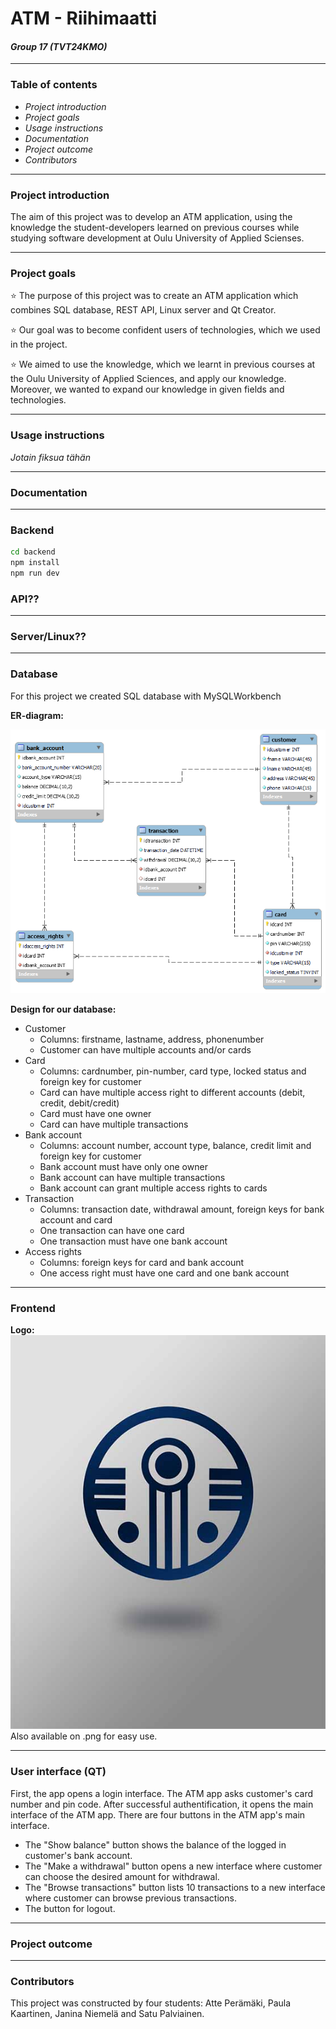 # ATM - Riihimaatti 
#### *Group 17 (TVT24KMO)*

---

### Table of contents

- *Project introduction*
- *Project goals*
- *Usage instructions*
- *Documentation*
- *Project outcome*
- *Contributors*

---

### Project introduction

The aim of this project was to develop an ATM application, using the knowledge the student-developers learned on previous courses while studying software development at Oulu University of Applied Scienses.

---

### Project goals

 :star: The purpose of this project was to create an ATM application which combines SQL database, REST API, Linux server and Qt Creator.

 :star: Our goal was to become confident users of technologies, which we used in the project.

 :star: We aimed to use the knowledge, which we learnt in previous courses at the Oulu University of Applied Sciences, and apply our knowledge. Moreover, we wanted to expand our knowledge in given fields and technologies. 

---

### Usage instructions

*Jotain fiksua tähän* 

---

### Documentation
---
### Backend

```sh
cd backend
npm install
npm run dev
```
### API??
---
### Server/Linux??
---
### Database

For this project we created SQL database with MySQLWorkbench

**ER-diagram:**

<img src="ERdiagram.png">

**Design for our database:**
- Customer
    - Columns: firstname, lastname, address, phonenumber
    - Customer can have multiple accounts and/or cards
- Card
    - Columns: cardnumber, pin-number, card type, locked status and foreign key for customer
    - Card can have multiple access right to different accounts (debit, credit, debit/credit)
    - Card must have one owner
    - Card can have multiple transactions
- Bank account
    - Columns: account number, account type, balance, credit limit and foreign key for customer
    - Bank account must have only one owner
    - Bank account can have multiple transactions
    - Bank account can grant multiple access rights to cards
- Transaction
    - Columns: transaction date, withdrawal amount, foreign keys for bank account and card
    - One transaction can have one card
    - One transaction must have one bank account
- Access rights
    - Columns: foreign keys for card and bank account
    - One access right must have one card and one bank account
---
### Frontend

**Logo:** 
<img src="riihimaattilogo.jpg">
Also available on .png for easy use.

---
### User interface (QT)


First, the app opens a login interface. The ATM app asks customer's card number and pin code. After successful authentification, it opens the main interface of the ATM app. There are four buttons in the ATM app's main interface. 
- The "Show balance" button shows the balance of the logged in customer's bank account. 
- The "Make a withdrawal" button opens a new interface where customer can choose the desired amount for withdrawal.
- The "Browse transactions" button lists 10 transactions to a new interface where customer can browse previous transactions.
- The button for logout.

---

### Project outcome

---

### Contributors

This project was constructed by four students: Atte Perämäki, Paula Kaartinen, Janina Niemelä and Satu Palviainen. 